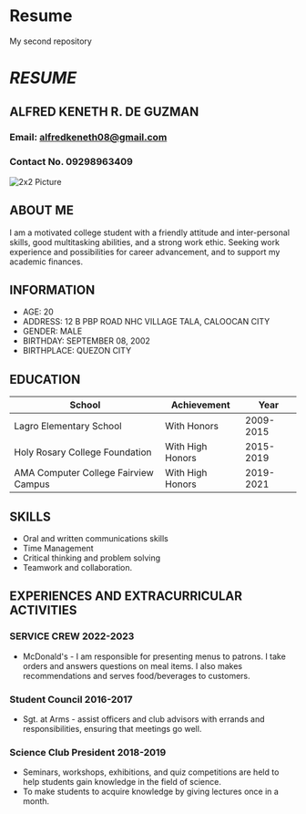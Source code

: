 # Resume
My second repository


# *RESUME*

## ALFRED KENETH R. DE GUZMAN
### Email: alfredkeneth08@gmail.com
### Contact No. 09298963409

![2x2 Picture](https://github.com/definitelynotken/resume/assets/134276089/359e62d9-294e-4ab5-bce8-277432772294)

## ABOUT ME
I am a motivated college student with a friendly attitude and inter-personal skills, good multitasking abilities, and a strong work ethic. Seeking work experience and possibilities for career advancement, and to support my academic finances.

## INFORMATION
- AGE: 20
- ADDRESS: 12 B PBP ROAD NHC VILLAGE TALA, CALOOCAN CITY
- GENDER: MALE
- BIRTHDAY: SEPTEMBER 08, 2002
- BIRTHPLACE: QUEZON CITY

## EDUCATION
| School | Achievement | Year |
| ----------- | ----------- | ----------- |
| Lagro Elementary School | With Honors | 2009-2015 |
| Holy Rosary College Foundation | With High Honors | 2015-2019 |
| AMA Computer College Fairview Campus | With High Honors | 2019-2021 |

## SKILLS 
- Oral and written communications skills
- Time Management
- Critical thinking and problem solving
- Teamwork and collaboration.

## EXPERIENCES AND EXTRACURRICULAR ACTIVITIES
### SERVICE CREW 2022-2023
- McDonald's - I am responsible for presenting menus to patrons. I take orders and answers questions on meal items. I also makes recommendations and serves food/beverages to customers.
### Student Council 2016-2017
- Sgt. at Arms - assist officers and club advisors with errands and responsibilities, ensuring that meetings go well.
### Science Club President 2018-2019
- Seminars, workshops, exhibitions, and quiz competitions are held to help students gain knowledge in the field of science.
- To make students to acquire knowledge by giving lectures once in a month.

